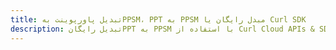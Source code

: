 ---title: تبدیل پاورپوینت بهPPSM، PPT به PPSM مبدل رایگان یا Curl SDKdescription: تبدیل رایگانPPT به PPSM با استفاده از Curl Cloud APIs & SDK. همچنین اسناد Microsoft PowerPoint را در Cloud ایجاد، ویرایش و رندر کنید.---